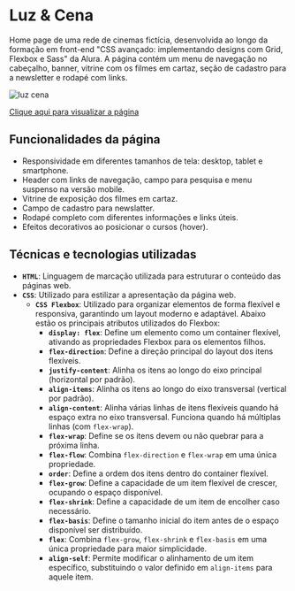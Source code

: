 # Luz & Cena

Home page de uma rede de cinemas fictícia, desenvolvida ao longo da formação em front-end "CSS avançado: implementando designs com Grid, Flexbox e Sass" da Alura. A página contém um menu de navegação no cabeçalho, banner, vitrine com os filmes em cartaz, seção de cadastro para a newsletter e rodapé com links.

![luz   cena](https://github.com/user-attachments/assets/df2d7e13-3ceb-4a62-8724-4e047d302c27)

[Clique aqui para visualizar a página](https://thyagoramon.github.io/Luz-e-Cena/)

## Funcionalidades da página
- Responsividade em diferentes tamanhos de tela: desktop, tablet e smartphone.
- Header com links de navegação, campo para pesquisa e menu suspenso na versão mobile.
- Vitrine de exposição dos filmes em cartaz.
- Campo de cadastro para newslatter.
- Rodapé completo com diferentes informações e links úteis.
- Efeitos decorativos ao posicionar o cursos (hover).

## Técnicas e tecnologias utilizadas
- **`HTML`**: Linguagem de marcação utilizada para estruturar o conteúdo das páginas web.
- **`CSS`**: Utilizado para estilizar a apresentação da página web.
  - **`CSS Flexbox`**: Utilizado para organizar elementos de forma flexível e responsiva, garantindo um layout moderno e adaptável. Abaixo estão os principais atributos utilizados do Flexbox:
    - **`display: flex`**: Define um elemento como um container flexível, ativando as propriedades Flexbox para os elementos filhos.
    - **`flex-direction`**: Define a direção principal do layout dos itens flexíveis.
    - **`justify-content`**: Alinha os itens ao longo do eixo principal (horizontal por padrão).
    - **`align-items`**: Alinha os itens ao longo do eixo transversal (vertical por padrão).
    - **`align-content`**: Alinha várias linhas de itens flexíveis quando há espaço extra no eixo transversal. Funciona quando há múltiplas linhas (com `flex-wrap`).
    - **`flex-wrap`**: Define se os itens devem ou não quebrar para a próxima linha.
    - **`flex-flow`**: Combina `flex-direction` e `flex-wrap` em uma única propriedade.
    - **`order`**: Define a ordem dos itens dentro do container flexível.
    - **`flex-grow`**: Define a capacidade de um item flexível de crescer, ocupando o espaço disponível.
    - **`flex-shrink`**: Define a capacidade de um item de encolher caso necessário.
    - **`flex-basis`**: Define o tamanho inicial do item antes de o espaço disponível ser distribuído.
    - **`flex`**: Combina `flex-grow`, `flex-shrink` e `flex-basis` em uma única propriedade para maior simplicidade.
    - **`align-self`**: Permite modificar o alinhamento de um item específico, substituindo o valor definido em `align-items` para aquele item.
